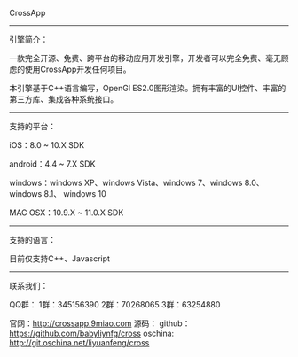 CrossApp

-------------------

引擎简介：

一款完全开源、免费、跨平台的移动应用开发引擎，开发者可以完全免费、毫无顾虑的使用CrossApp开发任何项目。

本引擎基于C++语言编写，OpenGl ES2.0图形渲染。拥有丰富的UI控件、丰富的第三方库、集成各种系统接口。


-------------------

支持的平台：

iOS：8.0 ~ 10.X SDK

android：4.4 ~ 7.X SDK

windows：windows XP、windows Vista、windows 7、windows 8.0、 windows 8.1、 windows 10

MAC OSX：10.9.X ~ 11.0.X SDK


-------------------

支持的语言：

目前仅支持C++、Javascript


-------------------

联系我们：

QQ群：   1群：345156390
        2群：70268065
        3群：63254880

官网：http://crossapp.9miao.com
源码：
github：https://github.com/babyliynfg/cross
oschina: http://git.oschina.net/liyuanfeng/cross
